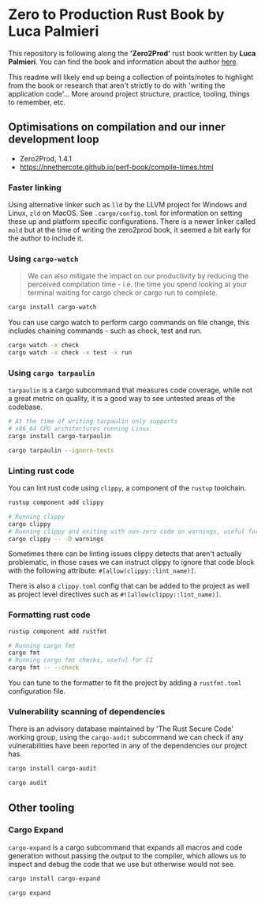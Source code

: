 # Zero to Production Rust Book by Luca Palmieri

<!-- Current Commit @ < 3.8.5 -->

This repository is following along the **'Zero2Prod'** rust book written by **Luca Palmieri**. You can find the book and information about the author [here](https://www.zero2prod.com/).

This readme will likely end up being a collection of points/notes to highlight from the book or research that aren't strictly to do with 'writing the application code'... More around project structure, practice, tooling, things to remember, etc.

## Optimisations on compilation and our inner development loop

- Zero2Prod, 1.4.1
- https://nnethercote.github.io/perf-book/compile-times.html

### Faster linking

Using alternative linker such as `lld` by the LLVM project for Windows and Linux, `zld` on MacOS. See `.cargo/config.toml` for information on setting these up and platform specific configurations. There is a newer linker called `mold` but at the time of writing the zero2prod book, it seemed a bit early for the author to include it.

<!-- TODO: Check out `mold` -->

### Using `cargo-watch`

> We can also mitigate the impact on our productivity by reducing the perceived compilation time - i.e. the
time you spend looking at your terminal waiting for cargo check or cargo run to complete.

```sh
cargo install cargo-watch
```

You can use cargo watch to perform cargo commands on file change, this includes chaining commands - such as check, test and run.

```sh
cargo watch -x check
cargo watch -x check -x test -x run
```

### Using `cargo tarpaulin`

`tarpaulin` is a cargo subcommand that measures code coverage, while not a great metric on quality, it is a good way to see untested areas of the codebase.

```sh
# At the time of writing tarpaulin only supports
# x86_64 CPU architectures running Linux.
cargo install cargo-tarpaulin
```

```sh
cargo tarpaulin --ignore-tests
```

### Linting rust code

You can lint rust code using `clippy`, a component of the `rustup` toolchain.

```sh
rustup component add clippy
```

```sh
# Running clippy
cargo clippy
# Running clippy and exiting with non-zero code on warnings, useful for CI
cargo clippy -- -D warnings
```

Sometimes there can be linting issues clippy detects that aren't actually problematic, in those cases we can instruct clippy to ignore that code block with the following attribute: `#[allow(clippy::lint_name)]`.

There is also a `clippy.toml` config that can be added to the project as well as project level directives such as `#![allow(clippy::lint_name)]`.


### Formatting rust code

```sh
rustup component add rustfmt
```

```sh
# Running cargo fmt
cargo fmt
# Running cargo fmt checks, useful for CI
cargo fmt -- --check
```

You can tune to the formatter to fit the project by adding a `rustfmt.toml` configuration file.

### Vulnerability scanning of dependencies

There is an advisory database maintained by 'The Rust Secure Code' working group, using the `cargo-audit` subcommand we can check if any vulnerabilities have been reported in any of the dependencies our project has.

```sh
cargo install cargo-audit
```

```sh
cargo audit
```

## Other tooling

### Cargo Expand

`cargo-expand` is a cargo subcommand that expands all macros and code generation without passing the output to the compiler, which allows us to inspect and debug the code that we use but otherwise would not see.

```sh
cargo install cargo-expand

cargo expand
```
